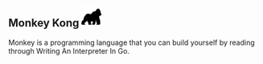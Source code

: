 ## Monkey Kong   <img src="conf/gorilla-facing-right.png" width="40">
Monkey is a programming language that you can build yourself by reading through Writing An Interpreter In Go.


